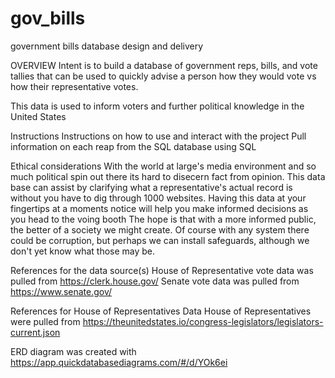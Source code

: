# gov_bills
government bills database design and delivery

OVERVIEW
Intent is to build a database of government reps, bills, and vote tallies that can be used to quickly advise a person how they would vote vs how their representative votes. 

This data is used to inform voters and further political knowledge in the United States


Instructions
Instructions on how to use and interact with the project
Pull information on each reap from the SQL database using SQL

Ethical considerations 
With the world at large's media environment and so much political spin out there its hard to disecern fact from opinion.
This data base can assist by clarifying what a representative's actual record is without you have to dig through 1000 websites.
Having this data at your fingertips at a moments notice will help you make informed decisions as you head to the voing booth
The hope is that with a more informed public, the better of a society we might create.
Of course with any system there could be corruption, but perhaps we can install safeguards, although we don't yet know what those may be.

References for the data source(s)
House of Representative vote data was pulled from https://clerk.house.gov/
Senate vote data was pulled from https://www.senate.gov/

References for House of Representatives Data
House of Representatives were pulled from https://theunitedstates.io/congress-legislators/legislators-current.json

ERD diagram was created with https://app.quickdatabasediagrams.com/#/d/YOk6ei
